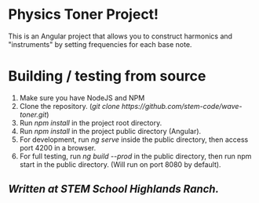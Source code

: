 <h1>Physics Toner Project!</h1>
<p>This is an Angular project that allows you to construct harmonics and "instruments" by setting frequencies for each base note.</p>

<h1>Building / testing from source</h1>
<ol>
    <li>Make sure you have NodeJS and NPM</li>
    <li>Clone the repository. (<i>git clone https://github.com/stem-code/wave-toner.git</i>)</li>
    <li>Run <i>npm install</i> in the project root directory.</li>
    <li>Run <i>npm install</i> in the project public directory (Angular).</li>
    <li>For development, run <i>ng serve</i> inside the public directory, then access port 4200 in a browser.</i>
    <li>For full testing, run <i>ng build --prod</i> in the public directory, then run npm start in the public directory. (Will run on port 8080 by default).<i>
</ol>

<h2>Written at STEM School Highlands Ranch.</h2>